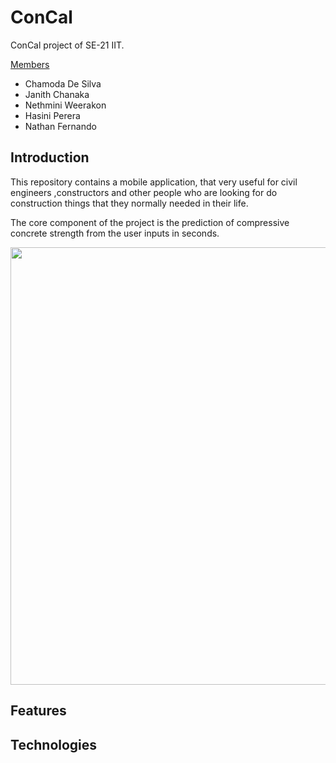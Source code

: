 # ConCal
ConCal project of SE-21 IIT.

<u>Members</u>
  * Chamoda De Silva
  * Janith Chanaka
  * Nethmini Weerakon
  * Hasini Perera
  * Nathan Fernando

<h2>Introduction</h2>
This repository contains a mobile application, that very useful for civil engineers ,constructors and other people who are looking for do construction things that they normally needed in their life.

The core component of the project is the prediction of compressive concrete strength from the user inputs in seconds.

<img src="https://www.greenbiz.com/sites/default/files/images/articles/featured/shutterstock7430463401.jpg" width="700"/>

<h2>Features</h2>





<h2>Technologies<h2>
